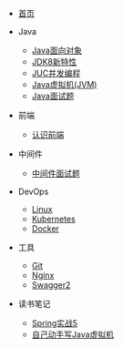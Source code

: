 - [首页](/README)

- Java
  - [Java面向对象](/java/oop)
  - [JDK8新特性](/java/jdk8)
  - [JUC并发编程](/java/juc)
  - [Java虚拟机(JVM)](/java/jvm)
  - [Java面试题](/java/interview)

- 前端
  - [认识前端](/fore-end/basic)

- 中间件
  - [中间件面试题](/middleware/interview)

- DevOps
  - [Linux](devops/linux)
  - [Kubernetes](devops/k8s)
  - [Docker](devops/docker)

- 工具
  - [Git](tools/git)
  - [Nginx](tools/nginx)
  - [Swagger2](tools/swagger2)

- 读书笔记
  - [Spring实战5](reading-notes/spring-in-action5)
  - [自己动手写Java虚拟机](reading-notes/write-your-owner-jvm)
